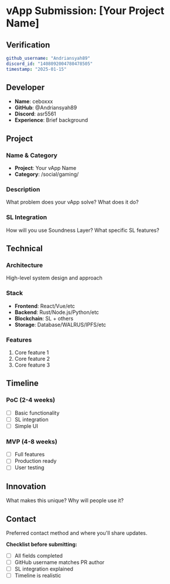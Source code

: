 # vApp Submission: [Your Project Name]

## Verification
```yaml
github_username: "Andriansyah89"
discord_id: "1408092004780478505"
timestamp: "2025-01-15"
```

## Developer
- **Name**: ceboxxx
- **GitHub**: @Andriansyah89
- **Discord**: asr5561
- **Experience**: Brief background

## Project

### Name & Category
- **Project**: Your vApp Name
- **Category**: /social/gaming/

### Description
What problem does your vApp solve? What does it do?

### SL Integration  
How will you use Soundness Layer? What specific SL features?

## Technical

### Architecture
High-level system design and approach

### Stack
- **Frontend**: React/Vue/etc
- **Backend**: Rust/Node.js/Python/etc  
- **Blockchain**: SL + others
- **Storage**: Database/WALRUS/IPFS/etc

### Features
1. Core feature 1
2. Core feature 2  
3. Core feature 3

## Timeline

### PoC (2-4 weeks)
- [ ] Basic functionality
- [ ] SL integration
- [ ] Simple UI

### MVP (4-8 weeks)  
- [ ] Full features
- [ ] Production ready
- [ ] User testing

## Innovation
What makes this unique? Why will people use it?

## Contact
Preferred contact method and where you'll share updates.


**Checklist before submitting:**
- [ ] All fields completed
- [ ] GitHub username matches PR author  
- [ ] SL integration explained
- [ ] Timeline is realistic
